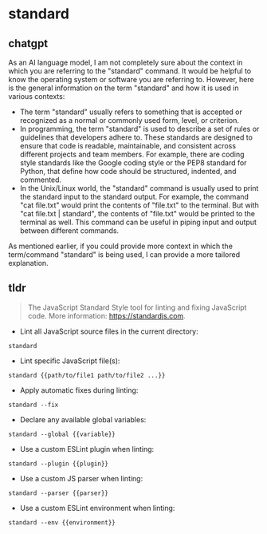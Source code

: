 # standard 
## chatgpt 
As an AI language model, I am not completely sure about the context in which you are referring to the "standard" command. It would be helpful to know the operating system or software you are referring to. However, here is the general information on the term "standard" and how it is used in various contexts: 

- The term "standard" usually refers to something that is accepted or recognized as a normal or commonly used form, level, or criterion. 
- In programming, the term "standard" is used to describe a set of rules or guidelines that developers adhere to. These standards are designed to ensure that code is readable, maintainable, and consistent across different projects and team members. For example, there are coding style standards like the Google coding style or the PEP8 standard for Python, that define how code should be structured, indented, and commented. 
- In the Unix/Linux world, the "standard" command is usually used to print the standard input to the standard output. For example, the command "cat file.txt" would print the contents of "file.txt" to the terminal. But with "cat file.txt | standard", the contents of "file.txt" would be printed to the terminal as well. This command can be useful in piping input and output between different commands. 

As mentioned earlier, if you could provide more context in which the term/command "standard" is being used, I can provide a more tailored explanation. 

## tldr 
 
> The JavaScript Standard Style tool for linting and fixing JavaScript code.
> More information: <https://standardjs.com>.

- Lint all JavaScript source files in the current directory:

`standard`

- Lint specific JavaScript file(s):

`standard {{path/to/file1 path/to/file2 ...}}`

- Apply automatic fixes during linting:

`standard --fix`

- Declare any available global variables:

`standard --global {{variable}}`

- Use a custom ESLint plugin when linting:

`standard --plugin {{plugin}}`

- Use a custom JS parser when linting:

`standard --parser {{parser}}`

- Use a custom ESLint environment when linting:

`standard --env {{environment}}`
